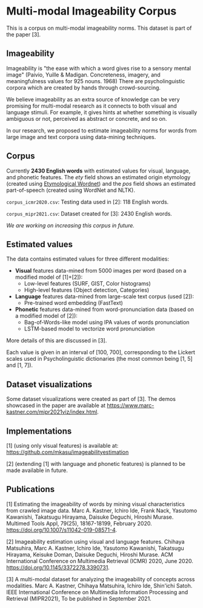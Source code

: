 # Multi-modal Imageability Corpus

This is a corpus on multi-modal imageability norms. This dataset is part of the paper [3].

## Imageability 

Imageability is "the ease with which a word gives rise to a sensory mental image" (Paivio, Yuille & Madigan. Concreteness, imagery, and meaningfulness values for 925 nouns. 1968) There are psycholinguistic corpora which are created by hands through crowd-sourcing. 

We believe imageability as an extra source of knowledge can be very promising for multi-modal research as it connects to both visual and language stimuli. For example, it gives hints at whether something is visually ambiguous or not, perceived as abstract or concrete, and so on.

In our research, we proposed to estimate imageability norms for words from large image and text corpora using data-mining techniques.

## Corpus

Currently __2430 English words__ with estimated values for visual, language, and phonetic features. The _ety_ field shows an estimated origin etymology (created using [Etymological Wordnet](http://etym.org)) and the _pos_ field shows an estimated part-of-speech (created using WordNet and NLTK).

`corpus_icmr2020.csv`: Testing data used in [2]: 118 English words.

`corpus_mipr2021.csv`: Dataset created for [3]: 2430 English words.

_We are working on increasing this corpus in future._

## Estimated values

The data contains estimated values for three different modalities:

- __Visual__ features data-mined from 5000 images per word (based on a modified model of [1]+[2]): 
	- Low-level features (SURF, GIST, Color histograms)
	- High-level features (Object detection, Categories)
- __Language__ features data-mined from large-scale text corpus (used [2]):
	- Pre-trained word embedding (FastText)
- __Phonetic__ features data-mined from word-pronunciation data (based on a modified model of [2]):
	- Bag-of-Words-like model using IPA values of words pronunciation
	- LSTM-based model to vectorize word pronunciation

More details of this are discussed in [3].

Each value is given in an interval of [100, 700], corresponding to the Lickert scales used in Psycholinguistic dictionaries (the most common being [1, 5] and [1, 7]).

## Dataset visualizations

Some dataset visualizations were created as part of [3]. The demos showcased in the paper are available at https://www.marc-kastner.com/mipr2021viz/index.html.

## Implementations

[1] (using only visual features) is available at: https://github.com/mkasu/imageabilityestimation

[2] (extending [1] with language and phonetic features) is planned to be made available in future.

## Publications

[1] Estimating the imageability of words by mining visual characteristics from crawled image data. Marc A. Kastner, Ichiro Ide, Frank Nack, Yasutomo Kawanishi, Takatsugu Hirayama, Daisuke Deguchi, Hiroshi Murase. Multimed Tools Appl, 79(25), 18167-18199, February 2020. https://doi.org/10.1007/s11042-019-08571-4.

[2] Imageability estimation using visual and language features. Chihaya Matsuhira, Marc A. Kastner, Ichiro Ide, Yasutomo Kawanishi, Takatsugu Hirayama, Keisuke Doman, Daisuke Deguchi, Hiroshi Murase. ACM International Conference on Multimedia Retrieval (ICMR) 2020, June 2020. https://doi.org/10.1145/3372278.3390731.

[3]	A multi-modal dataset for analyzing the imageability of concepts across modalities. Marc A. Kastner, Chihaya Matsuhira, Ichiro Ide, Shin'ichi Satoh. IEEE International Conference on Multimedia Information Processing and Retrieval (MIPR2021), To be published in September 2021.

